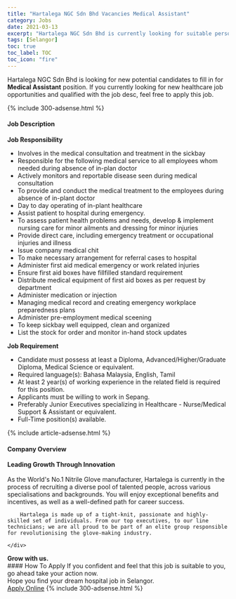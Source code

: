 ```yaml
---
title: "Hartalega NGC Sdn Bhd Vacancies Medical Assistant" 
category: Jobs 
date: 2021-03-13 
excerpt: "Hartalega NGC Sdn Bhd is currently looking for suitable person to fill in the Medical Assistant which positioned at Selangor" 
tags: [Selangor] 
toc: true 
toc_label: TOC 
toc_icon: "fire" 
--- 
```


<p>Hartalega NGC Sdn Bhd is looking for new potential candidates to fill in for <b>Medical Assistant</b> position. If you currently looking for new healthcare job opportunities and qualified with the job desc, feel free to apply this job.
</p>{% include 300-adsense.html %} 
<div><div><h4>Job Description</h4></div><div><div><span><div><div><strong>Job Responsibility&#160;&#160;</strong></div><ul><li>Involves in the medical consultation and treatment in the sickbay</li><li>Responsible for the following medical service to all employees whom needed during absence of in-plan doctor</li><li>Actively monitors and reportable disease seen during medical consultation</li><li>To provide and conduct the medical treatment to the employees during absence of in-plant doctor</li><li>Day to day operating of in-plant healthcare</li><li>Assist patient to hospital during emergency.</li><li>To assess patient health problems and needs, develop &amp; implement nursing care for minor ailments and dressing for minor injuries</li><li>Provide direct care, including emergency treatment or occupational injuries and illness</li><li>Issue company medical chit</li><li>To make necessary arrangement for referral cases to hospital</li><li>Administer first aid medical emergency or work related injuries</li><li>Ensure first aid boxes have fillfilled standard requirement</li><li>Distribute medical equipment of first aid boxes as per request by department</li><li>Administer medication or injection</li><li>Managing medical record and creating emergency workplace preparedness plans</li><li>Administer pre-employment medical sceening</li><li>To keep sickbay well equipped, clean and organized</li><li>List the stock for order and monitor in-hand stock updates</li></ul><div><strong>Job Requirement&#160;</strong></div><ul><li>Candidate must possess at least a Diploma, Advanced/Higher/Graduate Diploma, Medical Science or equivalent.</li><li>Required language(s): Bahasa Malaysia, English, Tamil</li><li>At least 2 year(s) of working experience in the related field is required for this position.</li><li>Applicants must be willing to work in Sepang.</li><li>Preferably Junior Executives specializing in Healthcare - Nurse/Medical Support &amp; Assistant or equivalent.</li><li>Full-Time position(s) available.</li></ul></div></span></div></div></div> 
{% include article-adsense.html %} 
<div><div><h4>Company Overview</h4></div><div><div><span><div><div>
<div>
<strong>Leading Growth Through Innovation</strong></div>
<div>
<br>
		As the World's No.1 Nitrile Glove manufacturer, Hartalega is currently in the process of recruiting a diverse pool of talented people, across various specialisations and backgrounds. You will enjoy exceptional benefits and incentives, as well as a well-defined path for career success.
		
		Hartalega is made up of a tight-knit, passionate and highly-skilled set of individuals. From our top executives, to our line technicians; we are all proud to be part of an elite group responsible for revolutionising the glove-making industry.
		
	</div>
<div>
<strong>Grow with us.</strong></div>
</div></div></span></div></div></div> 
#### How To Apply 
If you confident and feel that this job is suitable to you, go ahead take your action now. <br/> 
Hope you find your dream hospital job in Selangor. <br/> 
<a href="https://www.jobstreet.com.my/en/job/medical-assistant-4503549?jobId=jobstreet-my-job-4503549" class="btn btn--warning" target="_blank" rel="nofollow noopenner">Apply Online</a> 
{% include 300-adsense.html %} 